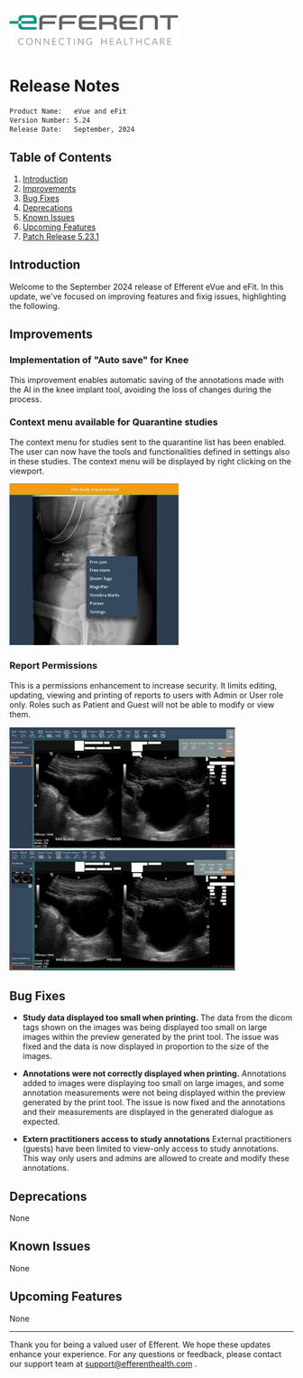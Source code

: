<img class="logo" width="300" alt="logo" src="../../efferent_logo.png" />

<br/>

# Release Notes

```
Product Name:   eVue and eFit
Version Number: 5.24
Release Date:   September, 2024
```

## Table of Contents

1. [Introduction](#introduction)
2. [Improvements](#improvements)
3. [Bug Fixes](#bug-fixes)
4. [Deprecations](#deprecations)
5. [Known Issues](#known-issues)
6. [Upcoming Features](#upcoming-features)
7. [Patch Release 5.23.1](#patch-release-5231)

## Introduction

Welcome to the September 2024 release of Efferent eVue and eFit. In this update, we've focused on improving features and fixig issues, highlighting the following.

## Improvements

### Implementation of "Auto save" for Knee 

This improvement enables automatic saving of the annotations made with the AI in the knee implant tool, avoiding the loss of changes during the process.

### Context menu available for Quarantine studies

The context menu for studies sent to the quarantine list has been enabled. The user can now have the tools and functionalities defined in settings also in these studies. The context menu will be displayed by right clicking on the viewport.

<img width=300 src="i1.png">

### Report Permissions

This is a permissions enhancement to increase security. It limits editing, updating, viewing and printing of reports to users with Admin or User role only. Roles such as Patient and Guest will not be able to modify or view them. 

<img width=400 src="i2.png">

<img width=400 src="i3.png">

## Bug Fixes

- **Study data displayed too small when printing.** The data from the dicom tags shown on the images was being displayed too small on large images within the preview generated by the print tool. The issue was fixed and the data is now displayed in proportion to the size of the images. 

- **Annotations were not correctly displayed when printing.** Annotations added to images were displaying too small on large images, and some annotation measurements were not being displayed within the preview generated by the print tool. The issue is now fixed and the annotations and their measurements are displayed in the generated dialogue as expected.

- **Extern practitioners access to study annotations** External practitioners (guests) have been limited to view-only access to study annotations. This way only users and admins are allowed to create and modify these annotations.

## Deprecations

None

## Known Issues

None

## Upcoming Features

None

---

Thank you for being a valued user of Efferent. We hope these updates enhance your experience. For any questions or feedback, please contact our support team at support@efferenthealth.com .
